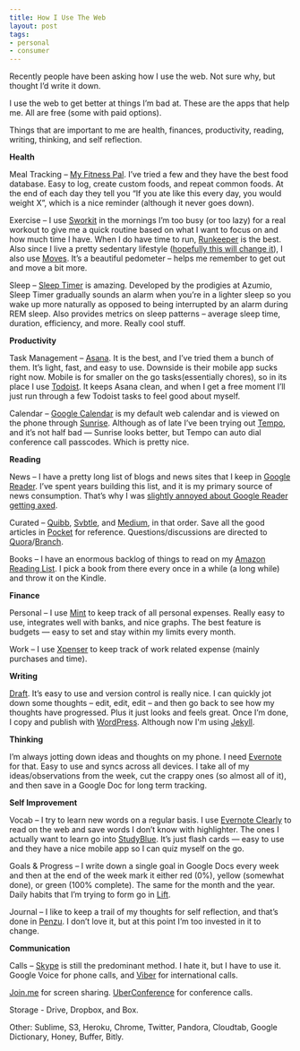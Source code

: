 ```yaml
---
title: How I Use The Web
layout: post
tags:
- personal
- consumer
---
```


Recently people have been asking how I use the web. Not sure why, but thought I’d write it down.

I use the web to get better at things I’m bad at. These are the apps that help me. All are free (some with paid options).

Things that are important to me are health, finances, productivity, reading, writing, thinking, and self reflection.

**Health**

Meal Tracking – [My Fitness Pal](http://bit.ly/14ipM6q). I’ve tried a few and they have the best food database. Easy to log, create custom foods, and repeat common foods. At the end of each day they tell you “If you ate like this every day, you would weight X”, which is a nice reminder (although it never goes down).

Exercise – I use [Sworkit](http://bit.ly/14ipSLd) in the mornings I’m too busy (or too lazy) for a real workout to give me a quick routine based on what I want to focus on and how much time I have. When I do have time to run, [Runkeeper](http://bit.ly/YP0aGv) is the best. Also since I live a pretty sedentary lifestyle ([hopefully this will change it](http://chriseyin.wordpress.com/2013/03/24/standing-desk/)), I also use [Moves](http://bit.ly/14ipSeh). It’s a beautiful pedometer – helps me remember to get out and move a bit more.

Sleep – [Sleep Timer](http://bit.ly/14ipXhP) is amazing. Developed by the prodigies at Azumio, Sleep Timer gradually sounds an alarm when you’re in a lighter sleep so you wake up more naturally as opposed to being interrupted by an alarm during REM sleep. Also provides metrics on sleep patterns – average sleep time, duration, efficiency, and more. Really cool stuff.

**Productivity**

Task Management – [Asana](http://www.asana.com). It is the best, and I’ve tried them a bunch of them. It’s light, fast, and easy to use. Downside is their mobile app sucks right now. Mobile is for smaller on the go tasks(essentially chores), so in its place I use [Todoist](http://bit.ly/14ipWdP). It keeps Asana clean, and when I get a free moment I’ll just run through a few Todoist tasks to feel good about myself.

Calendar – [Google Calendar](http://calendar.google.com) is my default web calendar and is viewed on the phone through [Sunrise](http://bit.ly/YP0lBE). Although as of late I’ve been trying out [Tempo](http://bit.ly/14iq2lT), and it’s not half bad — Sunrise looks better, but Tempo can auto dial conference call passcodes. Which is pretty nice.

**Reading**

News – I have a pretty long list of blogs and news sites that I keep in [Google Reader](http://bit.ly/14iq512). I’ve spent years building this list, and it is my primary source of news consumption. That’s why I was [slightly annoyed about Google Reader getting axed](http://chriseyin.wordpress.com/2013/03/21/trust-in-a-consumer-business/).

Curated – [Quibb](http://bit.ly/14iq90w), [Svbtle](http://www.svbtle.com), and [Medium](http://www.medium.com), in that order. Save all the good articles in [Pocket](http://www.getpocket.com) for reference. Questions/discussions are directed to [Quora](http://www.quora.com)/[Branch](http://www.branch.com).

Books – I have an enormous backlog of things to read on my [Amazon Reading List](http://amzn.com/w/14VFOBTRXIMDJ). I pick a book from there every once in a while (a long while) and throw it on the Kindle.

**Finance**

Personal – I use [Mint](http://bit.ly/14iqh00) to keep track of all personal expenses. Really easy to use, integrates well with banks, and nice graphs. The best feature is budgets — easy to set and stay within my limits every month.

Work – I use [Xpenser](http://www.xpenser.com) to keep track of work related expense (mainly purchases and time).

**Writing**

[Draft](http://bit.ly/YP0y7H). It’s easy to use and version control is really nice. I can quickly jot down some thoughts – edit, edit, edit – and then go back to see how my thoughts have progressed. Plus it just looks and feels great. Once I’m done, I copy and publish with [WordPress](http://www.wordpress.com). Although now I'm using [Jekyll](http://jekyllrb.com/).

**Thinking**

I’m always jotting down ideas and thoughts on my phone. I need [Evernote](http://bit.ly/14iqlNB) for that. Easy to use and syncs across all devices. I take all of my ideas/observations from the week, cut the crappy ones (so almost all of it), and then save in a Google Doc for long term tracking.

**Self Improvement**

Vocab – I try to learn new words on a regular basis. I use [Evernote Clearly](http://bit.ly/10tTCBz) to read on the web and save words I don’t know with highlighter. The ones I actually want to learn go into [StudyBlue](http://bit.ly/YP0CEF). It’s just flash cards — easy to use and they have a nice mobile app so I can quiz myself on the go.

Goals & Progress – I write down a single goal in Google Docs every week and then at the end of the week mark it either red (0%), yellow (somewhat done), or green (100% complete). The same for the month and the year. Daily habits that I’m trying to form go in [Lift](http://lift.do).

Journal – I like to keep a trail of my thoughts for self reflection, and that’s done in [Penzu](http://www.penzu.com). I don’t love it, but at this point I’m too invested in it to change.

**Communication**

Calls – [Skype](http://www.skype.com) is still the predominant method. I hate it, but I have to use it. Google Voice for phone calls, and [Viber](http://bit.ly/YP0Hbo) for international calls.

[Join.me](http://www.join.me) for screen sharing. [UberConference](http://www.uberconference.com) for conference calls.

Storage - Drive, Dropbox, and Box.

Other: Sublime, S3, Heroku, Chrome, Twitter, Pandora, Cloudtab, Google Dictionary, Honey, Buffer, Bitly.